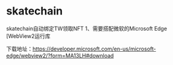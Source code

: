 # skatechain
skatechain自动绑定TW领取NFT
1、需要搭配微软的Microsoft Edge [WebView2运行库 

下载地址：https://developer.microsoft.com/en-us/microsoft-edge/webview2/?form=MA13LH#download
